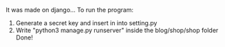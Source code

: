 It was made on django...
To run the program:
1. Generate a secret key and insert in into setting.py
2. Write "python3 manage.py runserver" inside the blog/shop/shop folder
Done!

